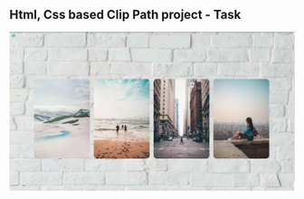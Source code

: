 Html, Css based Clip Path project - Task
---

![CssClipPath](https://github.com/r4nd3l/CssClipPath/blob/master/img/sample.gif)
